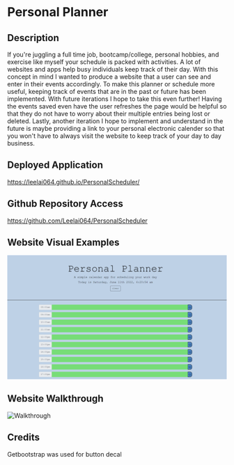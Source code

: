 # Personal Planner

## Description

If you're juggling a full time job, bootcamp/college, personal hobbies, and exercise like myself your schedule is packed with activities. A lot of websites and apps help busy individuals keep track of their day. With this concept in mind I wanted to produce a website that a user can see and enter in their events accordingly. To make this planner or schedule more useful, keeping track of events that are in the past or future has been implemented. With future iterations I hope to take this even further! Having the events saved even have the user refreshes the page would be helpful so that they do not have to worry about their multiple entries being lost or deleted. Lastly, another iteration I hope to implement and understand in the future is maybe providing a link to your personal electronic calender so that you won't have to always visit the website to keep track of your day to day business.

## Deployed Application

https://leelai064.github.io/PersonalScheduler/

## Github Repository Access

https://github.com/Leelai064/PersonalScheduler

## Website Visual Examples

![Website](./assets/PersonalPlanner.png)

## Website Walkthrough

![Walkthrough](./assets/PlannerDemo.gif)

## Credits

Getbootstrap was used for button decal